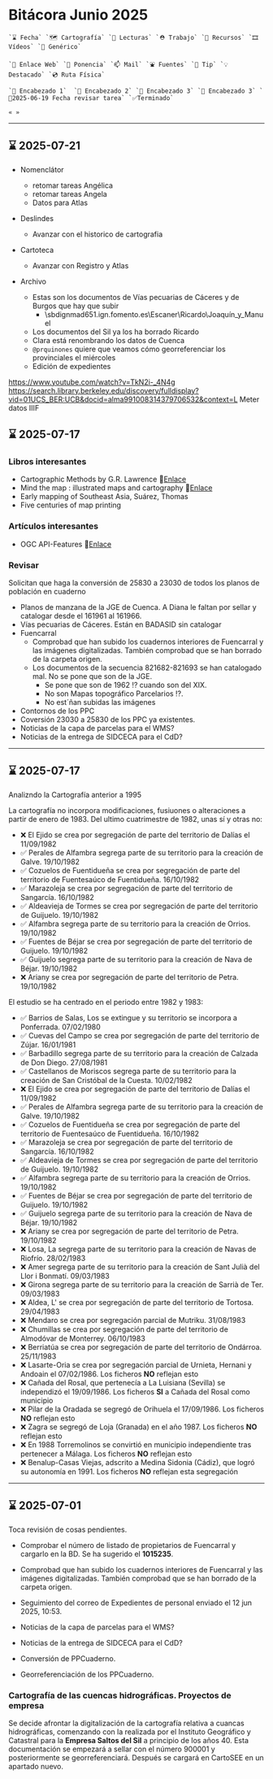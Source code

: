 # Bitácora Junio 2025

```
`⌛️ Fecha` `🗺️ Cartografía` `👀 Lecturas` `⛑️ Trabajo` `🧰 Recursos` `🎞️ Vídeos` `🍊 Genérico` 

`🔗 Enlace Web` `🎤 Ponencia` `📫 Mail` `⛲️ Fuentes` `💊 Tip` `💡 Destacado` `💿 Ruta Física` 

`🍉 Encabezado 1`  `🥝 Encabezado 2` `🥕 Encabezado 3` `🍋 Encabezado 3` `🔔2025-06-19 Fecha revisar tarea` `✅Terminado`

« » 
```

---

## ⌛️ 2025-07-21

* Nomenclátor
  * retomar tareas Angélica
  * retomar tareas Angela
  * Datos para Atlas
* Deslindes
  * Avanzar con el historico de cartografia
* Cartoteca
  * Avanzar con Registro y Atlas

* Archivo
  * Estas son los documentos de Vías pecuarias de Cáceres y de Burgos que hay que subir
    * \\sbdignmad651.ign.fomento.es\Escaner\Ricardo\Joaquín_y_Manuel
  * Los documentos del Sil ya los ha borrado Ricardo
  * Clara está renombrando los datos de Cuenca
  * `@prquinones` quiere que veamos cómo georreferenciar los provinciales el miércoles
  * Edición de expedientes

https://www.youtube.com/watch?v=TkN2i-_4N4g
https://search.library.berkeley.edu/discovery/fulldisplay?vid=01UCS_BER:UCB&docid=alma991008314379706532&context=L
Meter datos IIIF


## ⌛️ 2025-07-17

### Libros interesantes

* Cartographic Methods by G.R. Lawrence 🔗[Enlace](http://www.ign.es/web/biblioteca_cartoteca/abnetcl.cgi?TITN=22286)
* Mind the map : illustrated maps and cartography 🔗[Enlace](https://www.amazon.es/Mind-Map-Creative-Mapmakingand-Cartography/dp/3899555880)
* Early mapping of Southeast Asia, Suárez, Thomas
* Five centuries of map printing

### Artículos interesantes

* OGC API-Features 🔗[Enlace](https://www.linkedin.com/pulse/flatgeobuf-vs-geoparquet-apache-iceberg-ogc-cloud-ingo-simonis-v0aue/)


### Revisar


Solicitan que haga la conversión de 25830 a 23030 de todos los planos de población en cuaderno

* Planos de manzana de la JGE de Cuenca. A Diana le faltan por sellar y catalogar desde el 161961 al 161966.
* Vías pecuarias de Cáceres. Están en BADASID sin catalogar
* Fuencarral
  * Comprobad que han subido los cuadernos interiores de Fuencarral y las imágenes digitalizadas. También comprobad que se han borrado de la carpeta origen.
  * Los documentos de la secuencia 821682-821693 se han catalogado mal. No se pone que son de la JGE. 
    * Se pone que son de 1962 ⁉️ cuando son del XIX.
    * No son Mapas topográfico Parcelarios ⁉️.
    * No est´ñan subidas las imágenes
* Contornos de los PPC
* Coversión 23030 a 25830 de los PPC ya existentes.
* Noticias de la capa de parcelas para el WMS?
* Noticias de la entrega de SIDCECA para el CdD?

---

## ⌛️ 2025-07-17

Analizndo la Cartografía anterior a 1995

La cartografía no incorpora modificaciones, fusiuones o alteraciones a partir de enero de 1983. Del ultimo cuatrimestre de 1982, unas sí y otras no:

* ❌ El Ejido se crea por segregación de parte del territorio de Dalías el 11/09/1982
* ✅ Perales de Alfambra segrega parte de su territorio para la creación de Galve. 19/10/1982 
* ✅ Cozuelos de Fuentidueña se crea por segregación de parte del territorio de Fuentesaúco de Fuentidueña. 16/10/1982
* ✅ Marazoleja se crea por segregación de parte del territorio de Sangarcía. 16/10/1982 
* ✅ Aldeavieja de Tormes se crea por segregación de parte del territorio de Guijuelo. 19/10/1982
* ✅ Alfambra segrega parte de su territorio para la creación de Orrios. 19/10/1982
* ✅ Fuentes de Béjar se crea por segregación de parte del territorio de Guijuelo. 19/10/1982
* ✅ Guijuelo segrega parte de su territorio para la creación de Nava de Béjar. 19/10/1982
* ❌ Ariany se crea por segregación de parte del territorio de Petra. 19/10/1982 

El estudio se ha centrado en el periodo entre 1982 y 1983:

* ✅ Barrios de Salas, Los se extingue y su territorio se incorpora a Ponferrada. 07/02/1980 
* ✅ Cuevas del Campo se crea por segregación de parte del territorio de Zújar. 16/01/1981 
* ✅ Barbadillo segrega parte de su territorio para la creación de Calzada de Don Diego. 27/08/1981 
* ✅ Castellanos de Moriscos segrega parte de su territorio para la creación de San Cristóbal de la Cuesta. 10/02/1982 
* ❌ El Ejido se crea por segregación de parte del territorio de Dalías el 11/09/1982
* ✅ Perales de Alfambra segrega parte de su territorio para la creación de Galve. 19/10/1982 
* ✅ Cozuelos de Fuentidueña se crea por segregación de parte del territorio de Fuentesaúco de Fuentidueña. 16/10/1982
* ✅ Marazoleja se crea por segregación de parte del territorio de Sangarcía. 16/10/1982 
* ✅ Aldeavieja de Tormes se crea por segregación de parte del territorio de Guijuelo. 19/10/1982
* ✅ Alfambra segrega parte de su territorio para la creación de Orrios. 19/10/1982
* ✅ Fuentes de Béjar se crea por segregación de parte del territorio de Guijuelo. 19/10/1982
* ✅ Guijuelo segrega parte de su territorio para la creación de Nava de Béjar. 19/10/1982
* ❌ Ariany se crea por segregación de parte del territorio de Petra. 19/10/1982 
* ❌ Losa, La segrega parte de su territorio para la creación de Navas de Riofrío. 28/02/1983
* ❌ Amer segrega parte de su territorio para la creación de Sant Julià del Llor i Bonmatí. 09/03/1983 
* ❌ Girona segrega parte de su territorio para la creación de Sarrià de Ter. 09/03/1983 
* ❌ Aldea, L' se crea por segregación de parte del territorio de Tortosa. 29/04/1983
* ❌ Mendaro se crea por segregación parcial de Mutriku. 31/08/1983 
* ❌ Chumillas se crea por segregación de parte del territorio de Almodóvar de Monterrey. 06/10/1983
* ❌ Berriatúa se crea por segregación de parte del territorio de Ondárroa. 25/11/1983 
* ❌ Lasarte-Oria se crea por segregación parcial de Urnieta, Hernani y Andoain el 07/02/1986. Los ficheros **NO** reflejan esto 
* ❌ Cañada del Rosal, que pertenecía a La Luisiana (Sevilla) se independizó el 19/09/1986. Los ficheros **SI** a Cañada del Rosal como municipio
* ❌ Pilar de la Oradada se segregó de Orihuela el 17/09/1986. Los ficheros **NO** reflejan esto
* ❌ Zagra se segregó de Loja (Granada) en el año 1987. Los ficheros **NO** reflejan esto
* ❌ En 1988 Torremolinos se convirtió en municipio independiente tras pertenecer a Málaga. Los ficheros **NO** reflejan esto
* ❌ Benalup-Casas Viejas, adscrito a Medina Sidonia (Cádiz), que logró su autonomía en 1991. Los ficheros **NO** reflejan esta segregación


---

## ⌛️ 2025-07-01

Toca revisión de cosas pendientes.

* Comprobar el número de listado de propietarios de Fuencarral y cargarlo en la BD. Se ha sugerido el **1015235**.
* Comprobad que han subido los cuadernos interiores de Fuencarral y las imágenes digitalizadas. También comprobad que se han borrado de la carpeta origen.
* Seguimiento del correo de Expedientes de personal enviado el 12 jun 2025, 10:53.

* Noticias de la capa de parcelas para el WMS?
* Noticias de la entrega de SIDCECA para el CdD?
* Conversión de PPCuaderno.
* Georreferenciación de los PPCuaderno.

### Cartografía de las cuencas hidrográficas. Proyectos de empresa

Se decide afrontar la digitalización de la cartografía relativa a cuancas hidrográficas, comenzando con la realizada por el Instituto Geográfico y Catastral para la **Empresa Saltos del Sil** a principio de los años 40. Esta documentación se empezará a sellar con el número 900001 y posteriormente se georreferenciará. Después se cargará en CartoSEE en un apartado nuevo.







